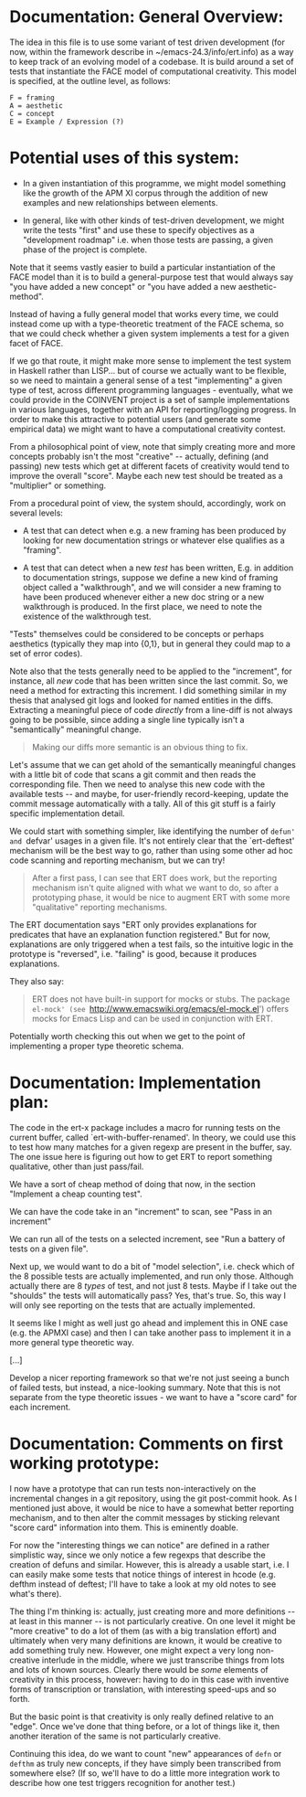 # Documentation: General Overview:

The idea in this file is to use some variant of test
driven development (for now, within the framework
describe in ~/emacs-24.3/info/ert.info) as a way to
keep track of an evolving model of a codebase.  It is
build around a set of tests that instantiate the FACE
model of computational creativity.  This model is
specified, at the outline level, as follows:

```
F = framing
A = aesthetic
C = concept
E = Example / Expression (?)
```

# Potential uses of this system:

- In a given instantiation of this programme, we might
model something like the growth of the APM XI corpus
through the addition of new examples and new
relationships between elements.

- In general, like with other kinds of test-driven
development, we might write the tests "first" and use
these to specify objectives as a "development roadmap"
i.e. when those tests are passing, a given phase of the
project is complete.

Note that it seems vastly easier to build a particular
instantiation of the FACE model than it is to build a
general-purpose test that would always say "you have
added a new concept" or "you have added a new
aesthetic-method".

Instead of having a fully general model that works
every time, we could instead come up with a
type-theoretic treatment of the FACE schema, so that we
could check whether a given system implements a test
for a given facet of FACE.

If we go that route, it might make more sense to
implement the test system in Haskell rather than
LISP... but of course we actually want to be flexible,
so we need to maintain a general sense of a test
"implementing" a given type of test, across different
programming languages - eventually, what we could
provide in the COINVENT project is a set of sample
implementations in various languages, together with an
API for reporting/logging progress.  In order to make
this attractive to potential users (and generate some
empirical data) we might want to have a computational
creativity contest.

From a philosophical point of view, note that simply
creating more and more concepts probably isn't the most
"creative" -- actually, defining (and passing) new
tests which get at different facets of creativity would
tend to improve the overall "score".  Maybe each new
test should be treated as a "multiplier" or something.

From a procedural point of view, the system should,
accordingly, work on several levels:

- A test that can detect when e.g. a new framing has
been produced by looking for new documentation strings
or whatever else qualifies as a "framing".

- A test that can detect when a new *test* has been
written, E.g. in addition to documentation strings,
suppose we define a new kind of framing object called a
"walkthrough", and we will consider a new framing to
have been produced whenever either a new doc string or
a new walkthrough is produced.  In the first place, we
need to note the existence of the walkthrough test.

"Tests" themselves could be considered to be concepts
or perhaps aesthetics (typically they map into {0,1},
but in general they could map to a set of error codes).

Note also that the tests generally need to be applied
to the "increment", for instance, all *new* code that
has been written since the last commit.  So, we need a
method for extracting this increment.  I did something
similar in my thesis that analysed git logs and looked
for named entities in the diffs.  Extracting a
meaningful piece of code *directly* from a line-diff is
not always going to be possible, since adding a single
line typically isn't a "semantically" meaningful
change.

> Making our diffs more semantic is an obvious thing to fix.

Let's assume that we can get ahold of the semantically
meaningful changes with a little bit of code that scans
a git commit and then reads the corresponding file.
Then we need to analyse this new code with the
available tests -- and maybe, for user-friendly
record-keeping, update the commit message automatically
with a tally.  All of this git stuff is a fairly
specific implementation detail.

We could start with something simpler, like identifying
the number of `defun' and `defvar' usages in a given
file.  It's not entirely clear that the `ert-deftest'
mechanism will be the best way to go, rather than using
some other ad hoc code scanning and reporting
mechanism, but we can try!

> After a first pass, I can see that ERT does work, but the reporting mechanism isn't quite aligned with what we want to do, so after a prototyping phase, it would be nice to augment ERT with some more "qualitative" reporting mechanisms.

The ERT documentation says "ERT only provides
explanations for predicates that have an explanation
function registered."  But for now, explanations are
only triggered when a test fails, so the intuitive
logic in the prototype is "reversed", i.e. "failing" is
good, because it produces explanations.

They also say:

>   ERT does not have built-in support for mocks or stubs.  The package `el-mock' (see `http://www.emacswiki.org/emacs/el-mock.el') offers mocks for Emacs Lisp and can be used in conjunction with ERT.

Potentially worth checking this out when we get to the
point of implementing a proper type theoretic schema.

# Documentation: Implementation plan:

The code in the ert-x package includes a macro for
running tests on the current buffer, called
`ert-with-buffer-renamed'.  In theory, we could use
this to test how many matches for a given regexp are
present in the buffer, say.  The one issue here is
figuring out how to get ERT to report something
qualitative, other than just pass/fail.

We have a sort of cheap method of doing that now, in
the section "Implement a cheap counting test".

We can have the code take in an "increment" to scan,
see "Pass in an increment"

We can run all of the tests on a selected increment,
see "Run a battery of tests on a given file".

Next up, we would want to do a bit of "model
selection", i.e. check which of the 8 possible tests
are actually implemented, and run only those.  Although
actually there are 8 *types* of test, and not just 8
tests.  Maybe if I take out the "shoulds" the tests
will automatically pass?  Yes, that's true.  So, this
way I will only see reporting on the tests that are
actually implemented.

It seems like I might as well just go ahead and
implement this in ONE case (e.g. the APMXI case) and
then I can take another pass to implement it in a more
general type theoretic way.

[...]

Develop a nicer reporting framework so that we're not
just seeing a bunch of failed tests, but instead, a
nice-looking summary.  Note that this is not separate
from the type theoretic issues - we want to have a
"score card" for each increment.

# Documentation: Comments on first working prototype:

I now have a prototype that can run tests
non-interactively on the incremental changes in a git
repository, using the git post-commit hook.  As I
mentioned just above, it would be nice to have a
somewhat better reporting mechanism, and to then alter
the commit messages by sticking relevant "score card"
information into them.  This is eminently doable.

For now the "interesting things we can notice" are
defined in a rather simplistic way, since we only
notice a few regexps that describe the creation of
defuns and similar.  However, this is already a usable
start, i.e. I can easily make some tests that notice
things of interest in hcode (e.g. defthm instead of
deftest; I'll have to take a look at my old notes to
see what's there).

The thing I'm thinking is: actually, just creating more
and more definitions -- at least in this manner -- is
not particularly creative.  On one level it might be
"more creative" to do a lot of them (as with a big
translation effort) and ultimately when very many
definitions are known, it would be creative to add
something truly new.  However, one might expect a very
long non-creative interlude in the middle, where we
just transcribe things from lots and lots of known
sources.  Clearly there would be *some* elements of
creativity in this process, however: having to do in
this case with inventive forms of transcription or
translation, with interesting speed-ups and so forth.

But the basic point is that creativity is only really
defined relative to an "edge".  Once we've done that
thing before, or a lot of things like it, then another
iteration of the same is not particularly creative.

Continuing this idea, do we want to count "new"
appearances of `defn` or `defthm` as truly new concepts,
if they have simply been transcribed from somewhere else?
(If so, we'll have to do a little more integration work to
describe how one test triggers recognition for another
test.)
